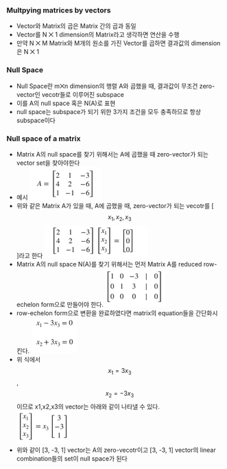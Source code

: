 ### Multpying matrices by vectors
- Vector와 Matrix의 곱은 Matrix 간의 곱과 동일
- Vector를 N ⨉ 1 dimension의 Matrix라고 생각하면 연산을 수행
- 만약 N ⨉ M Matrix와 M개의 원소를 가진 Vector를 곱하면 결과값의 dimension은 N ⨉ 1 

### Null Space
- Null Space란 m⨉n dimension의 행렬 A와 곱했을 때, 결과값이 무조건 zero-vector인 vecotr들로 이루어진 subspace
- 이를 A의 null space 혹은 N(A)로 표현
- null space는 subspace가 되기 위한 3가지 조건을 모두 충족하므로 항상 subspace이다

### Null space of a matrix
- Matrix A의 null space를 찾기 위해서는 A에 곱했을 때 zero-vector가 되는 vector set을 찾아야한다
- 예시
![alt text](../Linear%20Algebra/images/Matrix-vector%20products-Null%20space%20of%20a%20matrix%201.png)
- 위와 같은 Matrix A가 있을 때, A에 곱했을 때, zero-vector가 되는 vecotr를 [$$x_1, x_2, x_3$$]라고 한다
![alt text](../Linear%20Algebra/images/Matrix-vector%20products-Null%20space%20of%20a%20matrix%202.png)
- Matrix A의 null space N(A)를 찾기 위해서는 먼저 Matrix A를 reduced row-echelon form으로 만들어야 한다.
![alt text](../Linear%20Algebra/images/Matrix-vector%20products-Null%20space%20of%20a%20matrix%203.png)
- row-echelon form으로 변환을 완료하였다면 matrix의 equation들을 간단화시킨다.
![alt text](../Linear%20Algebra/images/Matrix-vector%20products-Null%20space%20of%20a%20matrix%204.png)
- 위 식에서 $$x_1 = 3x_3$$, $$x_2=-3x_3$$이므로 x1,x2,x3의 vector는 아래와 같이 나타낼 수 있다.  
![alt text](../Linear%20Algebra/images/Matrix-vector%20products-Null%20space%20of%20a%20matrix%205.png)
- 위와 같이 [3, -3, 1] vector는 A의 zero-vecotr이고 [3, -3, 1] vector의 linear combination들의 set이 null space가 된다